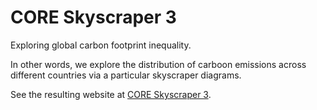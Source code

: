 # CORE Skyscraper 3
Exploring global carbon footprint inequality.

In other words, we explore the distribution of carboon emissions across different countries via a particular skyscraper diagrams.

  See the resulting website at [CORE Skyscraper 3](https://tzvetanmoev.github.io/core-skyscraper-3-carbon/).
